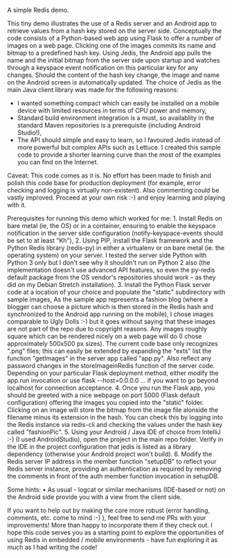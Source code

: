 A simple Redis demo.

This tiny demo illustrates the use of a Redis server and an Android app to retrieve values from a hash key stored on the server side. Conceptually the code consists of a Python-based web app using Flask to offer a number of images on a web page. Clicking one of the images commits its name and bitmap to a predefined hash key. Using Jedis, the Android app pulls the name and the initial bitmap from the server side upon startup and watches through a keyspace event notification on this particular key for any changes. Should the content of the hash key change, the image and name on the Android screen is automatically updated.
The choice of Jedis as the main Java client library was made for the following reasons:
- I wanted something compact which can easily be installed on a mobile device with limited resources in terms of CPU power and memory,
- Standard build environment integration is a must, so availablity in the standard Maven repositories is a prerequisite (including Android Studio!),
- The API should simple and easy to learn, so I favoured Jedis instead of more powerful but complex APIs such as Lettuce.
I created this sample code to provide a shorter learning curve than the most of the examples you can find on the Internet.

Caveat: This code comes as it is. No effort has been made to finish and polish this code base for production deployment (for example, error checking and logging is virtually non-existent). Also commenting could be vastly improved. Proceed at your own risk :-) and enjoy learning and playing with it.

Prerequisites for running this demo which worked for me:
    1. Install Redis on bare metal (ie, the OS) or in a container, ensuring to enable the keyspace notification in the server side configuration (notify-keyspace-events should be set to at least "Kh"),
    2. Using PIP, install the Flask framework and the Python Redis  library (redis-py) in either a virtualenv or on bare metal (ie. the operating system) on your server. I tested the server side Python with Python 3 only but I don't see why it shouldn't run on Python 2 also (the implementation doesn't use advanced API features, so even the py-redis default package from the  OS vendor's repositories should work – as they did on my Debian Stretch installation). 
    3. Install the Python Flask server code at a location of your choice and populate the "static" subdirectory with sample images, As the sample app represents a fashion blog (where a blogger can choose a picture which is then stored in the Redis hash and synchronized to the Android app running on the mobile), I chose images comparable to Ugly Dolls :-) but it goes without saying that these images are not part of the repo due to copyright reasons. Any images roughly square which can be rendered nicely on a web page will do (I chose approximately 500x500 px sizes). The current code base only recognizes ".png" files; this can easily be extended by expanding the "exts" list the function "getImages" in the server app called "app.py". Also reflect any password changes in the storeImageinRedis function of the server code. Depending on your particular Flask deployment method, either modify the app.run invocation or use flask --host=0.0.0.0 ... if you want to go beyond localhost for connection acceptance. 
    4. Once you run the Flask app, you should be greeted with a nice webpage on port 5000 (Flask default configuration) offering the images you copied into the "static" folder. Clicking on an image will store the bitmap from the image file alonside the filename minus its extension in the hash. You can check this by logging into the Redis instance via redis-cli and checking the values under the hash key called "fashionPic". 
    5. Using your Android / Java IDE of choice from IntelliJ :-) (I used AndroidStudio), open the project in the main repo folder. Verify in the IDE in the project configuration that jedis is listed as a library dependency (otherwise your Android project won't build). 
    6. Modify the Redis server  IP address in the member function "setupDB" to reflect your Redis server instance, providing an authentication as required by removing the comments in front of the auth member function invocation in setupDB. 
    
Some hints:
    • As usual - logcat or similar mechanisms (IDE-based or not) on the Android side provide you with a view from the client side. 
    
If you want to help out by making the core more robust (error handling, comments, etc. come to mind :-) ), feel free to send me PRs with your improvements! More than happy to incorporate them if they check out.
I hope this code serves you as a starting point to explore the opportunities of using Redis in embedded / mobile environments - have fun exploring it as much as I had writing the code!
